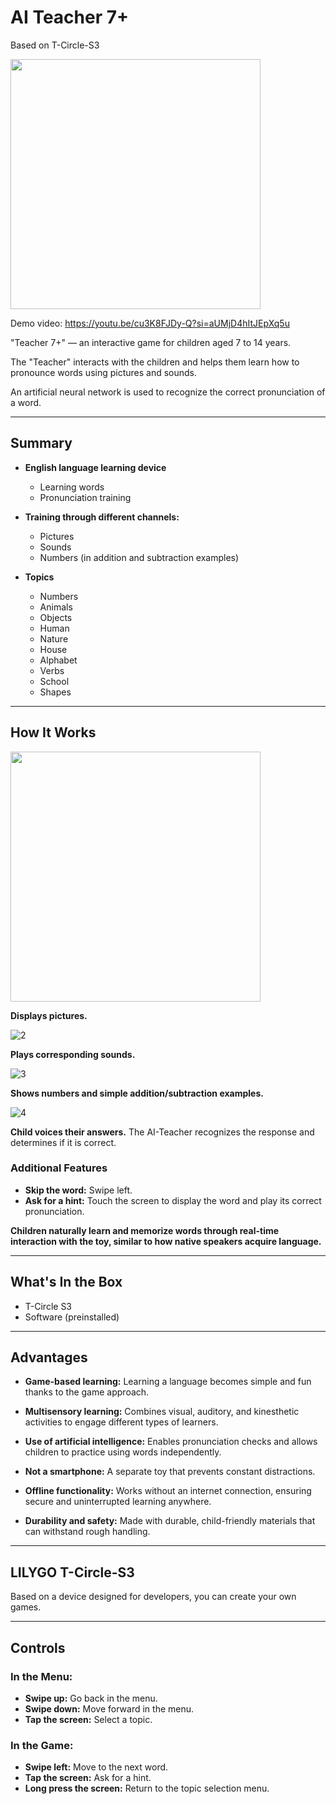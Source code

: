 # AI Teacher 7+
Based on T-Circle-S3

<img src="https://github.com/user-attachments/assets/362e1cfa-3efc-4d0b-8a5b-fe802c4268a3" width=400>

Demo video: https://youtu.be/cu3K8FJDy-Q?si=aUMjD4hItJEpXq5u

"Teacher 7+" — an interactive game for children aged 7 to 14 years.

The "Teacher" interacts with the children and helps them learn how to pronounce words using pictures and sounds.

An artificial neural network is used to recognize the correct pronunciation of a word.

---

## Summary

- **English language learning device**
  - Learning words
  - Pronunciation training
 
    
- **Training through different channels:**
  - Pictures
  - Sounds
  - Numbers (in addition and subtraction examples)

- **Topics**
  - Numbers
  - Animals
  - Objects
  - Human
  - Nature
  - House
  - Alphabet
  - Verbs
  - School
  - Shapes

---

## How It Works

<img src="https://github.com/user-attachments/assets/174cf222-a2b7-4a07-8212-68394068146a" width=400>

**Displays pictures.**

![2](https://github.com/user-attachments/assets/bd8e5b64-a26e-460e-be65-05db02a38f6d)


**Plays corresponding sounds.**

![3](https://github.com/user-attachments/assets/35feb515-2fa5-4814-bc8b-afe12d658a5b)


**Shows numbers and simple addition/subtraction examples.**

![4](https://github.com/user-attachments/assets/1d8b01be-25b5-4093-a1de-b01faa82d542)


**Child voices their answers.**
The AI-Teacher recognizes the response and determines if it is correct.

### Additional Features

- **Skip the word:** Swipe left.
- **Ask for a hint:** Touch the screen to display the word and play its correct pronunciation.

**Children naturally learn and memorize words through real-time interaction with the toy, similar to how native speakers acquire language.**

---

## What's In the Box

- T-Circle S3
- Software (preinstalled)

---

## Advantages

- **Game-based learning:**
  Learning a language becomes simple and fun thanks to the game approach.

- **Multisensory learning:**
  Combines visual, auditory, and kinesthetic activities to engage different types of learners.

- **Use of artificial intelligence:**
  Enables pronunciation checks and allows children to practice using words independently.

- **Not a smartphone:**
  A separate toy that prevents constant distractions.

- **Offline functionality:**
  Works without an internet connection, ensuring secure and uninterrupted learning anywhere.

- **Durability and safety:**
  Made with durable, child-friendly materials that can withstand rough handling.

---

## LILYGO T-Circle-S3

Based on a device designed for developers, you can create your own games.

---

## Controls

### In the Menu:

- **Swipe up:** Go back in the menu.
- **Swipe down:** Move forward in the menu.
- **Tap the screen:** Select a topic.

### In the Game:

- **Swipe left:** Move to the next word.
- **Tap the screen:** Ask for a hint.
- **Long press the screen:** Return to the topic selection menu.
